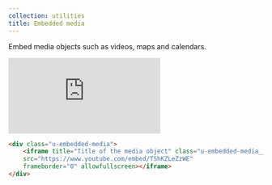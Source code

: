 ```yaml
---
collection: utilities
title: Embedded media
---
```


Embed media objects such as videos, maps and calendars.

<div class="u-embedded-media">
    <iframe title="Title of the media object" class="u-embedded-media__element" src="https://www.youtube.com/embed/TShKZLeZzWE" frameborder="0" allowfullscreen></iframe>
</div>

```html
<div class="u-embedded-media">
    <iframe title="Title of the media object" class="u-embedded-media__element"
    src="https://www.youtube.com/embed/TShKZLeZzWE"
    frameborder="0" allowfullscreen></iframe>
</div>
```
